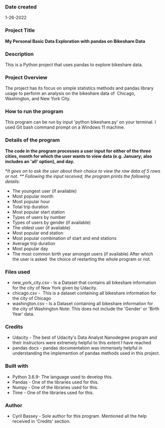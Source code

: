 ### Date created
1-26-2022

### Project Title
**My Personal Basic Data Exploration with pandas on Bikeshare Data**

### Description
This is a Python project that uses pandas to explore bikeshare data.


### Project Overview

The project has its focus on simple statistics methods and pandas library usage to perform an analysis on the bikeshare data of  Chicago, Washington, and New York City.

### How to run the program

This program can be run by input 'python bikeshare.py' on your terminal. I used Git bash command prompt on a Windows 11 machine.


### Details of the program

**The code in the program processes a user input for either of the three cities, month for which the user wants to view data (e.g. January; also includes an 'all' option), and day.**

**It goes on to ask the user about their choice to view the raw data of 5 rows or not. **
*Following the input received, the program prints the following details:**

- The youngest user (if available)
- Most popular month
- Most popular hour
- Total trip duration
- Most popular start station
- Types of users by number
- Types of users by gender (if available)
- The oldest user (if available)
- Most popular end station
- Most popular combination of start and end stations
- Average trip duration
- Most popular day
- The most common birth year amongst users (if available)
After which the user is asked  the choice of restarting the whole program or not.

### Files used
- new_york_city.csv - Is a Dataset that contains all bikeshare information for the city of New York given by Udacity.
- chicago.csv -  This is a dataset containing all bikeshare information for the city of Chicago 
- washington.csv - Is a Dataset containing all bikeshare information for the city of Washington Note: This does not include the 'Gender' or 'Birth Year' data.

### Credits
- Udacity - The best of Udacity's Data Analyst Nanodegree program and their instructors were extremely helpful to this extent I have reached
- pandas docs - pandas documentation was immensely helpful in understanding the implemention of pandas methods used in this project.

### Built with

- Python 3.6.9- The language used to develop this.
- Pandas - One of the libraries used for this.
- Numpy - One of the libraries used for this.
- Time - One of the libraries used for this.

### Author

- Cyril Bassey - Sole author for this program. Mentioned all the help received in 'Credits' section. 
